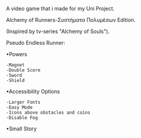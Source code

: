 A video game that i made for my Uni Project.

Alchemy of Runners-Συστήματα Πολυμέσων Edition.

(Inspired by tv-series "Alchemy of Souls").

Pseudo Endless Runner:

•Powers

	-Magnet
	-Double Score
	-Sword
	-Shield
 
•Accessibility Options

	-Larger Fonts
	-Easy Mode
	-Icons above obstacles and coins
	-Disable Fog
 
•Small Story
